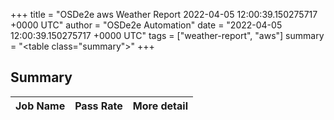 +++
title = "OSDe2e aws Weather Report 2022-04-05 12:00:39.150275717 +0000 UTC"
author = "OSDe2e Automation"
date = "2022-04-05 12:00:39.150275717 +0000 UTC"
tags = ["weather-report", "aws"]
summary = "<table class=\"summary\"></table>"
+++
## Summary

| Job Name | Pass Rate | More detail |
|----------|-----------|-------------|




